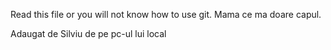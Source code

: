 Read this file or you will not know how to use git.
Mama ce ma doare capul.


Adaugat de Silviu de pe pc-ul lui local